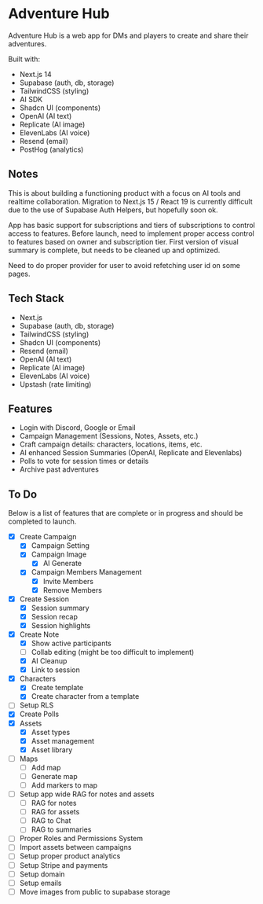 # Adventure Hub

Adventure Hub is a web app for DMs and players to create and share their adventures.

Built with:

- Next.js 14
- Supabase (auth, db, storage)
- TailwindCSS (styling)
- AI SDK
- Shadcn UI (components)
- OpenAI (AI text)
- Replicate (AI image)
- ElevenLabs (AI voice)
- Resend (email)
- PostHog (analytics)

## Notes

This is about building a functioning product with a focus on AI tools and realtime collaboration. Migration to Next.js 15 / React 19 is currently difficult due to the use of Supabase Auth Helpers, but hopefully soon ok.

App has basic support for subscriptions and tiers of subscriptions to control access to features. Before launch, need to implement proper access control to features based on owner and subscription tier.
First version of visual summary is complete, but needs to be cleaned up and optimized.

Need to do proper provider for user to avoid refetching user id on some pages.

## Tech Stack

- Next.js
- Supabase (auth, db, storage)
- TailwindCSS (styling)
- Shadcn UI (components)
- Resend (email)
- OpenAI (AI text)
- Replicate (AI image)
- ElevenLabs (AI voice)
- Upstash (rate limiting)

## Features

- Login with Discord, Google or Email
- Campaign Management (Sessions, Notes, Assets, etc.)
- Craft campaign details: characters, locations, items, etc.
- AI enhanced Session Summaries (OpenAI, Replicate and Elevenlabs)
- Polls to vote for session times or details
- Archive past adventures

## To Do

Below is a list of features that are complete or in progress and should be completed to launch.

- [x] Create Campaign
  - [x] Campaign Setting
  - [x] Campaign Image
    - [x] AI Generate
  - [x] Campaign Members Management
    - [x] Invite Members
    - [x] Remove Members
- [x] Create Session
  - [x] Session summary
  - [x] Session recap
  - [x] Session highlights
- [x] Create Note
  - [x] Show active participants
  - [ ] Collab editing (might be too difficult to implement)
  - [x] AI Cleanup
  - [x] Link to session
- [x] Characters
  - [x] Create template
  - [x] Create character from a template
- [ ] Setup RLS
- [x] Create Polls
- [x] Assets
  - [x] Asset types
  - [x] Asset management
  - [x] Asset library
- [ ] Maps
  - [ ] Add map
  - [ ] Generate map
  - [ ] Add markers to map
- [ ] Setup app wide RAG for notes and assets
  - [ ] RAG for notes
  - [ ] RAG for assets
  - [ ] RAG to Chat
  - [ ] RAG to summaries
- [ ] Proper Roles and Permissions System
- [ ] Import assets between campaigns
- [ ] Setup proper product analytics
- [ ] Setup Stripe and payments
- [ ] Setup domain
- [ ] Setup emails
- [ ] Move images from public to supabase storage
